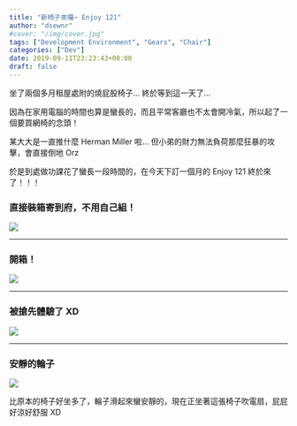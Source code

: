 ```yaml
---
title: "新椅子來囉~ Enjoy 121"
author: "dsewnr"
#cover: "/img/cover.jpg"
tags: ["Development Environment", "Gears", "Chair"]
categories: ["Dev"]
date: 2019-09-11T23:23:43+08:00
draft: false
---
```


坐了兩個多月租屋處附的燒屁股椅子… 終於等到這一天了…

<!--more-->

因為在家用電腦的時間也算是蠻長的，而且平常客廳也不太會開冷氣，所以起了一個要買網椅的念頭！

某大大是一直推什麼 Herman Miller 啦… 但小弟的財力無法負荷那麼狂暴的攻擊，會直接倒地 Orz

於是到處做功課花了蠻長一段時間的，在今天下訂一個月的 Enjoy 121 終於來了！！！

### 直接裝箱寄到府，不用自己組！
![](/images/enjoy-121-0.jpg)

---

### 開箱！
![](/images/enjoy-121-1.jpg)

---

### 被搶先體驗了 XD
![](/images/enjoy-121-2.jpg)

---

### 安靜的輪子
![](/images/enjoy-121-3.jpg)

比原本的椅子好坐多了，輪子滑起來蠻安靜的，現在正坐著這張椅子吹電扇，屁屁好涼好舒服 XD

